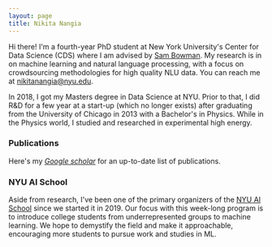 ```yaml
---
layout: page
title: Nikita Nangia 
---
```


Hi there! I'm a fourth-year PhD student at New York University's Center for Data Science (CDS) where I am advised by [Sam Bowman](https://www.nyu.edu/projects/bowman/). My research is in on machine learning and natural language processing, with a focus on crowdsourcing methodologies for high quality NLU data. You can reach me at <nikitanangia@nyu.edu>.

In 2018, I got my Masters degree in Data Science at NYU. Prior to that, I did R&D for a few year at a start-up (which no longer exists) after graduating from the University of Chicago in 2013 with a Bachelor's in Physics. While in the Physics world, I studied and researched in experimental high energy.

### Publications
Here's my _[Google scholar](https://scholar.google.com/citations?user=DoXtjzcAAAAJ&hl=en&oi=ao)_ for an up-to-date list of publications.


### NYU AI School
Aside from research, I've been one of the primary organizers of the [NYU AI School](https://nyu-mll.github.io/nyu-ai-school-2021/) since we started it in 2019. Our focus with this week-long program is to introduce college students from underrepresented groups to machine learning. We hope to demystify the field and make it approachable, encouraging more students to pursue work and studies in ML.

<!-- ### Selected publications

[CrowS-Pairs: A Challenge Dataset for Measuring Social Biases in Masked Language Models](https://arxiv.org/abs/2010.00133)  
<strong>Nikita Nangia</strong>, Clara Vania, Rasika Bhalerao, Samuel R. Bowman.
_Proceedings of EMNLP. 2020_

[SuperGLUE: A Stickier Benchmark for General-Purpose Language Understanding Systems](https://papers.nips.cc/paper/8589-superglue-a-stickier-benchmark-for-general-purpose-language-understanding-systems)  
Alex Wang, Yada Pruksachatkun, <strong>Nikita Nangia</strong>, Amanpreet Singh, Julian Michael, Felix Hill, Omer Levy, Samuel R. Bowman.  
_Proceedings of NeurIPS. 2019._

[Human vs. Muppet: A Conservative Estimate of Human Performance on the GLUE Benchmark](https://www.aclweb.org/anthology/P19-1449)  
<strong>Nikita Nangia</strong> and Samuel R. Bowman.  
_Proceedings of ACL. 2019. [[poster]](https://woollysocks.github.io/assets/HumanvMuppet_ACL2019.png)_

[ListOps: A Diagnostic Dataset for Latent Tree Learning](https://aclweb.org/anthology/N18-4013)  
<strong>Nikita Nangia</strong> and Samuel R. Bowman.  
_Proceedings of the NAACL Student Research Workshop. 2018._  

[A Broad-Coverage Challenge Corpus for Sentence Understanding through Inference](https://aclweb.org/anthology/N18-1101)  
Adina Williams, <strong>Nikita Nangia</strong>, and Samuel R. Bowman.    
_Proceedings of NAACL. 2018._

[The RepEval 2017 Shared Task: Multi-Genre Natural Language Inference with Sentence Representations](https://aclweb.org/anthology/W17-5301)  
<strong>Nikita Nangia</strong>, Adina Williams, Angeliki Lazaridou, and Samuel R. Bowman.  
_Proceedings of the 2nd Workshop on Evaluating Vector-Space Representations for NLP. 2017._
 -->